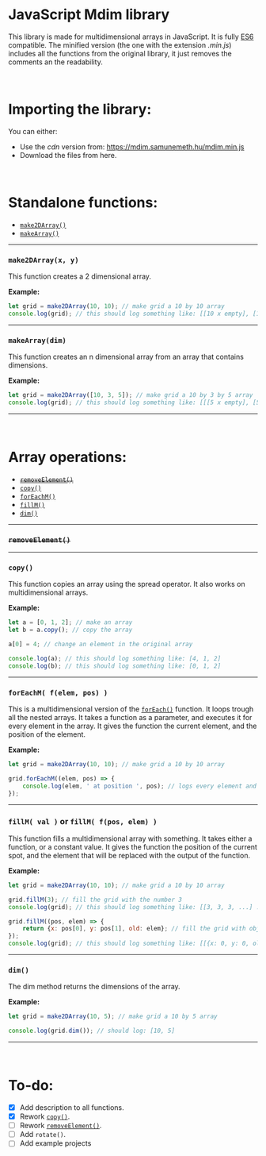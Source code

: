 # JavaScript Mdim library

This library is made for multidimensional arrays in JavaScript. It is fully [ES6](https://www.w3schools.com/js/js_es6.asp) compatible. The minified version (the one with the extension *.min.js*) includes all the functions from the original library, it just removes the comments an the readability.

<br/>




# Importing the library:

You can either:

- Use the *cdn* version from: https://mdim.samunemeth.hu/mdim.min.js
- Download the files from here.

<br/>




# Standalone functions:

- [`make2DArray()`](#make2DArray)
- [`makeArray()`](#makeArray)



---


<a name="make2DArray"></a>

### `make2DArray(x, y)`

This function creates a 2 dimensional array.

**Example:**

```javascript
let grid = make2DArray(10, 10); // make grid a 10 by 10 array
console.log(grid); // this should log something like: [[10 x empty], [10 x empty], ...]
```


---


<a name="makeArray"></a>

### `makeArray(dim)`

This function creates an n dimensional array from an array that contains dimensions.

**Example:**

```javascript
let grid = make2DArray([10, 3, 5]); // make grid a 10 by 3 by 5 array
console.log(grid); // this should log something like: [[[5 x empty], [5 x empty] ...] ...]
```


---

<br/>




# Array operations:

- [~~`removeElement()`~~](#removeElement)
- [`copy()`](#copy)
- [`forEachM()`](#forEachM)
- [`fillM()`](#fillM)
- [`dim()`](#dim)



---

<a name="removeElement"></a>

### ~~`removeElement()`~~


---


<a name="copy"></a>

### `copy()`

This function copies an array using the spread operator. It also works on multidimensional arrays.

**Example:**

```javascript
let a = [0, 1, 2]; // make an array
let b = a.copy(); // copy the array

a[0] = 4; // change an element in the original array

console.log(a); // this should log something like: [4, 1, 2]
console.log(b); // this should log something like: [0, 1, 2]
```


---


<a name="forEachM"></a>

### `forEachM( f(elem, pos) )`

This is a multidimensional version of the [`forEach()`](https://www.w3schools.com/jsref/jsref_foreach.asp) function. It loops trough all the nested arrays. It takes a function as a parameter, and executes it for every element in the array. It gives the function the current element, and the position of the element.

**Example:**

```javascript
let grid = make2DArray(10, 10); // make grid a 10 by 10 array

grid.forEachM((elem, pos) => {
    console.log(elem, ' at position ', pos); // logs every element and it's position to the console
});
```


---


<a name="fillM"></a>

### `fillM( val )` or `fillM( f(pos, elem) )`

This function fills a multidimensional array with something. It takes either a function, or a constant value. It gives the function the position of the current spot, and the element that will be replaced with the output of the function.

**Example:**

```javascript
let grid = make2DArray(10, 10); // make grid a 10 by 10 array

grid.fillM(3); // fill the grid with the number 3
console.log(grid); // this should log something like: [[3, 3, 3, ...] ...]

grid.fillM((pos, elem) => {
    return {x: pos[0], y: pos[1], old: elem}; // fill the grid with object that contain the objects position and the old value (in this case: 3)
});
console.log(grid); // this should log something like: [[{x: 0, y: 0, old: 3}, ...] ...]
```


---


<a name="dim"></a>

### `dim()`

The dim method returns the dimensions of the array.

**Example:**

```javascript
let grid = make2DArray(10, 5); // make grid a 10 by 5 array

console.log(grid.dim()); // should log: [10, 5]
```


---

<br/>




# To-do:

- [x] Add description to all functions.
- [x] Rework [`copy()`](#copy).
- [ ] Rework [`removeElement()`](#removeElement).
- [ ] Add `rotate()`.
- [ ] Add example projects